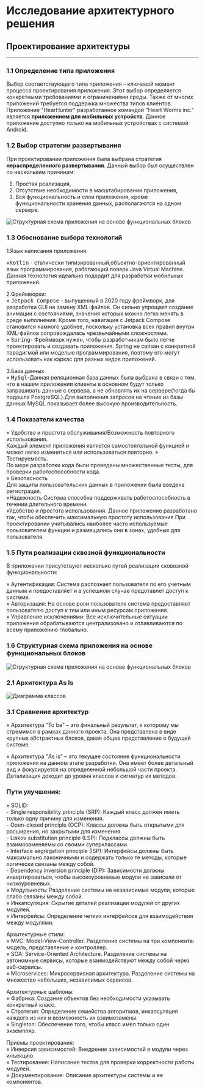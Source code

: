 # Исследование архитектурного решения
## Проектирование архитектуры

---
### 1.1 Определение типа приложения 
  Выбор соответствующего типа приложения – ключевой момент процесса проектирования приложения. Этот выбор определяется конкретными требованиями и ограничениями среды. Также от многих приложений требуется поддержка множества типов клиентов. 
Приложение "HearHunter" разработанное командой "Heart Worms inc." является 
**приложением для мобильных устройств**. Данное приложение доступно только на мобильных устройствах с системой Android.

### 1.2 Выбор стратегии развертывания 

При проектировании приложения была выбрана стратегия **нераспределенного развертывания**. Данный выбор был осуществлен по нескольким причинам:  
1) Простая реализация,  
2) Отсутствие необходимости в масштабировании приложения,  
3) Вся функциональность и слои приложения, кроме функциональности хранения данных, располагаются на одном сервере.

![Структурная схема приложения на основе функциональных блоков](https://github.com/helistam/HeartHunter/blob/main/documentation/files/schema.png)

### 1.3 Обоснование выбора технологий 
1.Язык написания приложения: 
 
&#187;<kbd>Kotlin</kbd>  - статически типизированный,объектно-ориентированный язык программирования, работающий поверх Java Virtual Machine. Данная технология идеально подхрдит для разработки мобильных приложений. 

2.Фреймворки:  
&#187; <kbd>Jetpack Compose</kbd> - выпущенный в 2020 году фреймворк, для разработки GUI на замену XML-файлов. Он сильно упрощает создание анимации с состояниями, значения которых можно легко менять в среде выполнения. Кроме того, навигация с Jetpack Compose становится намного удобнее, поскольку установка всех правил внутри XML-файлов сопровождалась чрезвычайными сложностями.  
&#187; <kbd>Spring</kbd>- Фреймворк нужен, чтобы разработчикам было легче проектировать и создавать приложения. Spring не связан с конкретной парадигмой или моделью программирования, поэтому его могут использовать как каркас для разных видов приложений.  

3.База данных  
&#187; <kbd>MySql</kbd>-Данная реляционная база данных была выбрана в связи с тем, что в нашем приложении клиенты в основном будут только запрашивать данные с сервера, а не обновлять их на сервере(тогда бы подошла PostgreSQL).Для выполнения запросов на чтение из базы данных MySQL показывает более высокую производительность.

### 1.4 Показатели качества

 &#187; Удобство и простота обслуживания/Возможность повторного использования.  
 Каждый элемент приложения является самостоятельной функцией и может легко изменяться или использоваться повторно.
 &#187; Тестируемость.  
 По мере разработки кода были проведены множественные тесты, для проверки работоспособности кода.  
 &#187; Безопасность  
 Для защиты пользовательских данных в приложении была введена регистрация.  
 &#187;Надежность 
 Система способна поддерживать работоспособность в течении длительного времени.  
 &#187;Удобство и простота использования. 
 Данное приложение разработано так, чтобы обеспечить максимальную простоту использования.При проектировании учитывались наиболее часто используемые пользователем функции и размещались они в зонах, удобных для пользователя.

### 1.5 Пути реализации сквозной функциональности 
  
В приложении присутствуют несколько путей реализации сковозной функциональности:

&#187; Аутентификация: Система распознает пользователя по его учетным данным и предоставляет и в успешном случае предотавлет доступ к системе.  
&#187; Авторизация: На основе роли пользователя система предоставляет пользователю доступ к тем или иным ресурсам приложения.  
&#187; Управление исключениями: Все исключительные ситуации приложения обрабатываются централизовано и отлавливаются по всему приложению глобально.

### 1.6 Структурная схема приложения на основе функциональных блоков

![Структурная схема приложения на основе функциональных блоков](https://github.com/helistam/HeartHunter/blob/main/documentation/files/unallocated_deployment.png)


### 2.1 Архитектура As Is
  
![Диаграмма классов](https://github.com/helistam/HeartHunter/blob/main/diagrams/images/ClassDiagram.png)
  
### 3.1 Сравнение архитектур   

&#187; Архитектура "To be" – это финальный результат, к которому мы стремимся в рамках данного проекта. Она представлена в виде крупных абстрактных блоков, давая общее представление о будущей системе.  

&#187; Архитектура "As is" – это текущее состояние функциональности приложения на данном этапе разработки. Она имеет более детальный вид и фокусируется на определенной небольшой части проекта. Детализация доходит до уровня классов и сигнатур их методов.  
  
### Пути улучшения:  
  
&#187; SOLID:  
    - Single responsibility principle (SRP): Каждый класс должен иметь только одну причину для изменения.  
    - Open-closed principle (OCP): Классы должны быть открытыми для расширения, но закрытыми для изменения.  
    - Liskov substitution principle (LSP): Подклассы должны быть взаимозаменяемы со своими суперклассами.  
    - Interface segregation principle (ISP): Интерфейсы должны быть максимально лаконичными и содержать только те методы, которые логически связаны между собой.  
    - Dependency inversion principle (DIP): Зависимости должны инвертироваться, чтобы высокоуровневые модули не зависели от низкоуровневых.  
&#187; Модульность: Разделение системы на независимые модули, которые слабо связаны между собой.  
&#187; Инкапсуляция: Скрытие деталей реализации модулей от других модулей.  
&#187; Интерфейсы: Определение четких интерфейсов для взаимодействия между модулями.  
  
Архитектурные стили:  
&#187; MVC: Model-View-Controller. Разделение системы на три компонента: модель, представление и контроллер.  
&#187; SOA: Service-Oriented Architecture. Разделение системы на автономные сервисы, которые взаимодействуют между собой через веб-сервисы.  
&#187; Microservices: Микросервисная архитектура. Разделение системы на множество небольших, независимых сервисов.  
  
Архитектурные шаблоны:  
&#187; Фабрика: Создание объектов без необходимости указывать конкретный класс.  
&#187; Стратегия: Определение семейства алгоритмов, инкапсуляция каждого из них и возможность их взаимозамены.  
&#187; Singleton: Обеспечение того, чтобы класс имел только один экземпляр.  
  
Приемы проектирования:    
&#187; Инверсия зависимостей: Внедрение зависимостей в модули через инъекцию.  
&#187; Тестирование: Написание тестов для проверки корректности работы модулей.  
&#187; Документирование: Описание архитектуры системы и ее компонентов.  